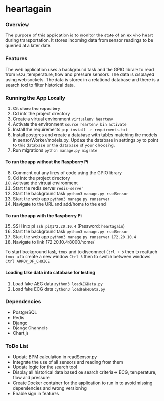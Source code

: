 # heartagain 

### Overview
The purpose of this application is to monitor the state of an ex vivo heart during transportation. It stores incoming data from sensor readings to be queried at a later date. 

### Features
The web application uses a background task and the GPIO library to read from ECG, temperature, flow and pressure sensors. The data is displayed using web sockets. The data is stored in a relational database and there is a search tool to filter historical data.

### Running the App Locally

1. Git clone the repository
2. Cd into the project directory 
3. Create a virtual environment
`virtualenv heartenv`
4. Activate the environment
`source heartenv bin activate`
5. Install the requirements 
`pip install -r requirments.txt`
6. Install postgres and create a database with tables matching the models in sensorWorker/models.py. Update the database in settings.py to point to this database or the database of your choosing.
7. Run migrations 
`python manage.py migrate`

#### To run the app without the Raspberry Pi
8. Comment out any lines of code using the GPIO library
9. Cd into the project directory
10. Acitvate the virtual environment
11. Start the redis server 
`redis-server`
12. Start the background task
`python3 manage.py readSensor`
13. Start the web app
`python3 manage.py runserver`
14. Navigate to the URL and add/home to the end

#### To run the app with the Raspberry Pi 
15. SSH into pi `ssh pi@172.20.10.4` (Password: `heartagain`)
16. Start the background task 
`python3 manage.py readSensor`
17. Start the web app
`python3 manage.py runserver 172.20.10.4`
18. Navigate to link 172.20.10.4:8000/home/


To start background task, `tmux` and to disconnect `Ctrl + b` then to reattach `tmux a` to create a new window `Ctrl %` then to switch between windows `Ctrl ARROW_OF_CHOICE`

#### Loading fake data into database for testing
1. Load fake AEG data
`python3 loadAEGData.py`
2. Load fake ECG data 
`python3 loadFakeData.py`

### Dependencies
* PostgreSQL
* Redis
* Django
* Django Channels
* Chart.js

### ToDo List
* Update BPM calculation in readSensor.py
* Integrate the use of all sensors and reading from them
* Update logic for the search tool 
* Display all historical data based on search criteria-> ECG, temperature, flow and pressure
* Create Docker container for the application to run in to avoid missing dependencies and wrong versioning
* Enable sign in features



